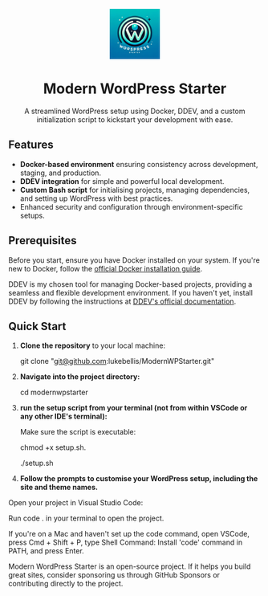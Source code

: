 <p align="center">
  <img alt="Modern WordPress Starter" src="ModernWordPresStarter.webp" height="100">
</p>

<h1 align="center">Modern WordPress Starter</h1>

<p align="center">
  A streamlined WordPress setup using Docker, DDEV, and a custom initialization script to kickstart your development with ease.
</p>

## Features

- **Docker-based environment** ensuring consistency across development, staging, and production.
- **DDEV integration** for simple and powerful local development.
- **Custom Bash script** for initialising projects, managing dependencies, and setting up WordPress with best practices.
- Enhanced security and configuration through environment-specific setups.

## Prerequisites

Before you start, ensure you have Docker installed on your system. If you're new to Docker, follow the [official Docker installation guide](https://docs.docker.com/get-docker/).

DDEV is my chosen tool for managing Docker-based projects, providing a seamless and flexible development environment. If you haven't yet, install DDEV by following the instructions at [DDEV's official documentation](https://ddev.readthedocs.io/en/stable/#installation).

## Quick Start

1. **Clone the repository** to your local machine:
   
   git clone "git@github.com:lukebellis/ModernWPStarter.git"

2. **Navigate into the project directory:**

    cd modernwpstarter

3. **run the setup script from your terminal (not from within VSCode or any other IDE's terminal):**

    Make sure the script is executable: 

    chmod +x setup.sh.

    ./setup.sh

4. **Follow the prompts to customise your WordPress setup, including the site and theme names.**

Open your project in Visual Studio Code:

Run code . in your terminal to open the project.

If you're on a Mac and haven't set up the code command, open VSCode, press Cmd + Shift + P, type Shell Command: Install 'code' command in PATH, and press Enter.

Modern WordPress Starter is an open-source project. If it helps you build great sites, consider sponsoring us through GitHub Sponsors or contributing directly to the project.








